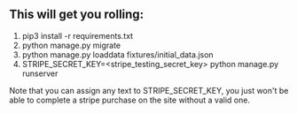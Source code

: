 This will get you rolling:
-------------------------

1. pip3 install -r requirements.txt
1. python manage.py migrate
1. python manage.py loaddata fixtures/initial_data.json
1. STRIPE_SECRET_KEY=<stripe_testing_secret_key> python manage.py runserver

Note that you can assign any text to STRIPE_SECRET_KEY, you just won't be able to complete
a stripe purchase on the site without a valid one.

